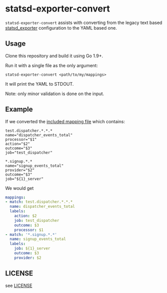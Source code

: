 # statsd-exporter-convert

`statsd-exporter-convert` assists with converting from the legacy text based [statsd_exporter](https://github.com/prometheus/statsd_exporter) configuration to the YAML based one.

## Usage

Clone this repository and build it using Go 1.9+.

Run it with a single file as the only argument:

```shell
statsd-exporter-convert <path/to/my/mappings>
```

It will print the YAML to STDOUT.

Note: only minor validation is done on the input.

## Example

If we converted the  [included mapping file](./mapping.txt) which contains:

```
test.dispatcher.*.*.*
name="dispatcher_events_total"
processor="$1"
action="$2"
outcome="$3"
job="test_dispatcher"

*.signup.*.*
name="signup_events_total"
provider="$2"
outcome="$3"
job="${1}_server"
```

We would get 

```yaml
mappings:
- match: test.dispatcher.*.*.*
  name: dispatcher_events_total
  labels:
    action: $2
    job: test_dispatcher
    outcome: $3
    processor: $1
- match: '*.signup.*.*'
  name: signup_events_total
  labels:
    job: ${1}_server
    outcome: $3
    provider: $2
```

## LICENSE
see [LICENSE](./LICENSE)


